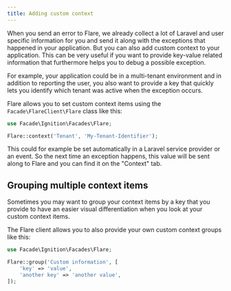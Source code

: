 ```yaml
---
title: Adding custom context
---
```


When you send an error to Flare, we already collect a lot of Laravel and user specific information for you and send it along with the exceptions that happened in your application.
But you can also add custom context to your application. This can be very useful if you want to provide key-value related information that furthermore helps you to debug a possible exception.

For example, your application could be in a multi-tenant environment and in addition to reporting the user, you also want to provide a key that quickly lets you identify which tenant was active when the exception occurs.

Flare allows you to set custom context items using the `Facade\FlareClient\Flare` class like this:

```php
use Facade\Ignition\Facades\Flare;

Flare::context('Tenant', 'My-Tenant-Identifier');
```

This could for example be set automatically in a Laravel service provider or an event. So the next time an exception happens, this value will be sent along to Flare and you can find it on the "Context" tab.

## Grouping multiple context items

Sometimes you may want to group your context items by a key that you provide to have an easier visual differentiation when you look at your custom context items.

The Flare client allows you to also provide your own custom context groups like this:

```php
use Facade\Ignition\Facades\Flare;

Flare::group('Custom information', [
    'key' => 'value',
    'another key' => 'another value',
]);
```

